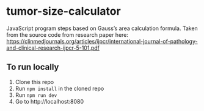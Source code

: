 # tumor-size-calculator
JavaScript program steps based on Gauss’s area calculation formula. Taken from the source code from research paper here: https://clinmedjournals.org/articles/ijpcr/international-journal-of-pathology-and-clinical-research-ijpcr-5-101.pdf


## To run locally
1. Clone this repo
2. Run `npm install` in the cloned repo
3. Run `npm run dev`
4. Go to http://localhost:8080
